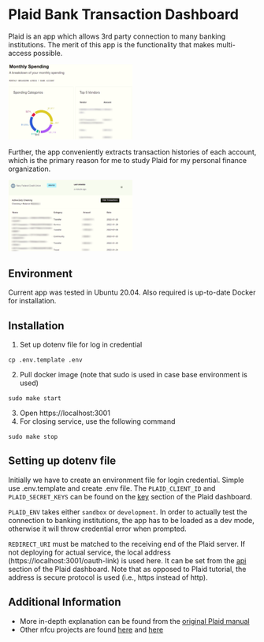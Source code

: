 # Plaid Bank Transaction Dashboard
Plaid is an app which allows 3rd party connection to many banking institutions. The merit of this app is the functionality that makes multi-access possible.
<!-- ![dashboard](img/dashboard-1.png) -->
<img src='img/dashboard-1.png' width=50%>

Further, the app conveniently extracts transaction histories of each account, which is the primary reason for me to study Plaid for my personal finance organization.
<!-- ![dashboard](img/dashboard-2.png) -->
<img src='img/dashboard-2.png' width=50%>

## Environment
Current app was tested in Ubuntu 20.04. Also required is up-to-date Docker for installation.

## Installation
1. Set up dotenv file for log in credential
```
cp .env.template .env
```
2. Pull docker image (note that sudo is used in case base environment is used)
```
sudo make start
```
3. Open https://localhost:3001
4. For closing service, use the following command
```
sudo make stop
```

## Setting up dotenv file
Initially we have to create an environment file for login credential. Simple use .env.template and create .env file. The `PLAID_CLIENT_ID` and `PLAID_SECRET_KEYS` can be found on the [key](https://dashboard.plaid.com/team/keys) section of the Plaid dashboard.

`PLAID_ENV` takes either `sandbox` or `development`. In order to actually test the connection to banking institutions, the app has to be loaded as a dev mode, otherwise it will throw credential error when prompted.

`REDIRECT_URI` must be matched to the receiving end of the Plaid server. If not deploying for actual service, the local address (https://localhost:3001/oauth-link) is used here. It can be set from the [api](https://dashboard.plaid.com/team/api) section of the Plaid dashboard. Note that as opposed to Plaid tutorial, the address is secure protocol is used (i.e., https instead of http). 

## Additional Information
* More in-depth explanation can be found from the [original Plaid manual](pattern-readme.md)
* Other nfcu projects are found [here](https://github.com/morissette/nfcu) and [here](https://github.com/tjhorner/node-nfcu)